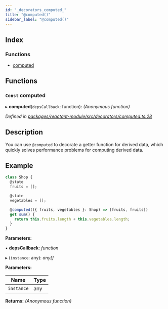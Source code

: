 ```yaml
---
id: "_decorators_computed_"
title: "@computed()"
sidebar_label: "@computed()"
---
```


## Index

### Functions

* [computed](_decorators_computed_.md#const-computed)

## Functions

### `Const` computed

▸ **computed**(`depsCallback`: function): *(Anonymous function)*

*Defined in [packages/reactant-module/src/decorators/computed.ts:28](https://github.com/unadlib/reactant/blob/a019d587/packages/reactant-module/src/decorators/computed.ts#L28)*

## Description

You can use `@computed` to decorate a getter function for derived data,
which quickly solves performance problems for computing derived data.

## Example

```ts
class Shop {
  @state
  fruits = [];

  @state
  vegetables = [];

  @computed(({ fruits, vegetables }: Shop) => [fruits, fruits])
  get sum() {
    return this.fruits.length + this.vegetables.length;
  }
}
```

**Parameters:**

▪ **depsCallback**: *function*

▸ (`instance`: any): *any[]*

**Parameters:**

Name | Type |
------ | ------ |
`instance` | any |

**Returns:** *(Anonymous function)*
